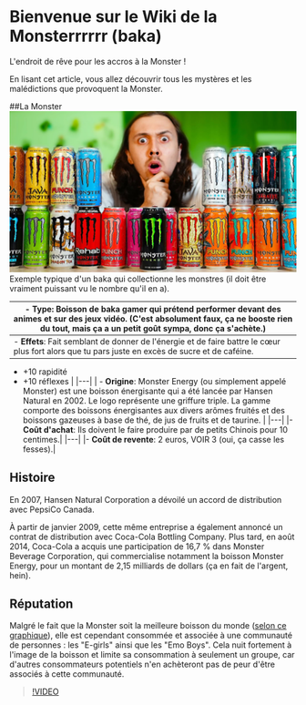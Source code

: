 # Bienvenue sur le Wiki de la Monsterrrrrr (baka)
L'endroit de rêve pour les accros à la Monster !

En lisant cet article, vous allez découvrir tous les mystères et les malédictions que provoquent la Monster.

##La Monster 
![Image](https://github.com/FOUCHER-Mathias-23022625/MarkdownProject/blob/main/maxresdefault%20(1).jpg)
Exemple typique d'un baka qui collectionne les monstres (il doit être vraiment puissant vu le nombre qu'il en a).


|- **Type**: Boisson de baka gamer qui prétend performer devant des animes et sur des jeux vidéo. (C'est absolument faux, ça ne booste rien du tout, mais ça a un petit goût sympa, donc ça s'achète.)|
|---|
|- **Effets**: Fait semblant de donner de l'énergie et de faire battre le cœur plus fort alors que tu pars juste en excès de sucre et de caféine.
  - +10 rapidité
  - +10 réflexes     |
|---|
| - **Origine**: Monster Energy (ou simplement appelé Monster) est une boisson énergisante qui a été lancée par Hansen Natural en 2002. Le logo représente une griffure triple. La gamme comporte des boissons énergisantes aux divers arômes fruités et des boissons gazeuses à base de thé, de jus de fruits et de taurine. |
|---|
|- **Coût d'achat**: Ils doivent le faire produire par de petits Chinois pour 10 centimes.|
|---|
|- **Coût de revente**: 2 euros, VOIR 3 (oui, ça casse les fesses).|

## Histoire
En 2007, Hansen Natural Corporation a dévoilé un accord de distribution avec PepsiCo Canada.

À partir de janvier 2009, cette même entreprise a également annoncé un contrat de distribution avec Coca-Cola Bottling Company. Plus tard, en août 2014, Coca-Cola a acquis une participation de 16,7 % dans Monster Beverage Corporation, qui commercialise notamment la boisson Monster Energy, pour un montant de 2,15 milliards de dollars (ça en fait de l'argent, hein).

## Réputation
Malgré le fait que la Monster soit la meilleure boisson du monde ([selon ce graphique](https://ibb.co/QPm2Xth)), elle est cependant consommée et associée à une communauté de personnes : les "E-girls" ainsi que les "Emo Boys". Cela nuit fortement à l'image de la boisson et limite sa consommation à seulement un groupe, car d'autres consommateurs potentiels n'en achèteront pas de peur d'être associés à cette communauté.

>[!VIDEO]([https://video.tv.adobe.com/v/29770/?quality=12](https://www.youtube.com/watch?v=tws2UdWVnFY)https://www.youtube.com/watch?v=tws2UdWVnFY)
